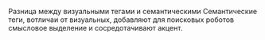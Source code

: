 Разница между визуальными тегами и семантическими
Семантические теги, вотличаи от визуальных, добавляют для поисковых роботов смысловое выделение и сосредотачивают акцент.

<!-- Семантические -->
<strong></strong>
<em></em>


<!-- Визуальные  -->
<b></b>
<i></i>